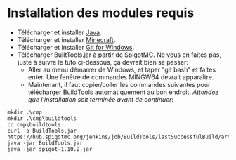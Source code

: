 # Installation des modules requis

* Télécharger et installer [Java](https://www.java.com/en/download/ "Java").
* Télécharger et installer [Minecraft](https://minecraft.net/en-us/store/minecraft/ "Minecraft").
* Télécharger et installer [Git for Windows](https://gitforwindows.org/, "Git for Windows").
* Télécharger BuiltTools.jar à partir de SpigotMC.  Ne vous en faites pas, juste à suivre le tuto ci-dessous, ça devrait bien se passer: 
    + Aller au menu démarrer de Windows, et taper "git bash" et faites enter.
      Une fenêtre de commandes MINGW64 devrait apparaître.
    + Maintenant, il faut copier/coller les commandes suivantes pour télécharger BuildTools automatiquement au bon endroit.
    *Attendez que l'installation soit terminée avant de continuer!*
        
```
mkdir .\cmp
mkdir .\cmp\buildtools
cd cmp\buildtools
curl -o BuildTools.jar https://hub.spigotmc.org/jenkins/job/BuildTools/lastSuccessfulBuild/artifact/target/BuildTools.jar
java -jar BuildTools.jar
java -jar spigot-1.10.2.jar
```
